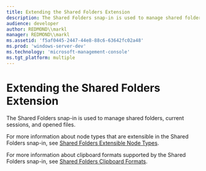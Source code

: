 ```yaml
---
title: Extending the Shared Folders Extension
description: The Shared Folders snap-in is used to manage shared folders, current sessions, and opened files.
audience: developer
author: REDMOND\\markl
manager: REDMOND\\markl
ms.assetid: 'f5af0445-2447-44e8-88c6-63642fc02a48'
ms.prod: 'windows-server-dev'
ms.technology: 'microsoft-management-console'
ms.tgt_platform: multiple
---
```


# Extending the Shared Folders Extension

The Shared Folders snap-in is used to manage shared folders, current sessions, and opened files.

For more information about node types that are extensible in the Shared Folders snap-in, see [Shared Folders Extensible Node Types](shared-folders-extensible-node-types.md).

For more information about clipboard formats supported by the Shared Folders snap-in, see [Shared Folders Clipboard Formats](shared-folders-clipboard-formats.md).

 

 





